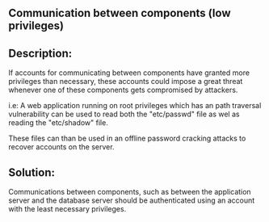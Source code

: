 ## Communication between components (low privileges)

## Description:

If accounts for communicating between components have granted more privileges than
necessary, these accounts could impose a great threat whenever one of these components gets
compromised by attackers. 

i.e:
A web application running on root privileges which has an path traversal vulnerability
can be used to read both the "etc/passwd" file as wel as reading the "etc/shadow" file.

These files can than be used in an offline password cracking attacks to recover accounts
on the server.

## Solution:

Communications between components, such as between the application server and the database 
server should be authenticated using an account with the least necessary privileges.
